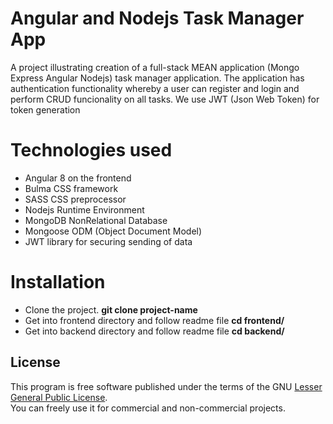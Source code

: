 # Angular and Nodejs Task Manager App
A project illustrating creation of a full-stack MEAN application (Mongo Express Angular Nodejs) task
manager application. The application has authentication functionality whereby a user
can register and login and perform CRUD funcionality on all tasks. We use JWT (Json Web Token) for token generation

# Technologies used
* Angular 8 on the frontend <br/>
* Bulma CSS framework <br/>
* SASS CSS preprocessor <br/>
* Nodejs Runtime Environment <br/>
* MongoDB NonRelational Database <br/>
* Mongoose ODM (Object Document Model) <br/>
* JWT library for securing sending of data<br/>


# Installation
* Clone the project.  **git clone project-name**  <br/>
* Get into frontend directory and follow readme file **cd frontend/** <br/>
* Get into backend directory and follow readme file **cd backend/** <br/>

## License
This program is free software published under the terms of the GNU [Lesser General Public License](http://www.gnu.org/copyleft/lesser.html). <br/>
You can freely use it for commercial and non-commercial projects.


